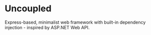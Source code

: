 # Uncoupled

Express-based, minimalist web framework with built-in dependency injection - inspired by ASP.NET Web API.